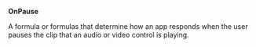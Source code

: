 **OnPause**

A formula or formulas that determine how an app responds when the user pauses the clip that an audio or video control is playing.

